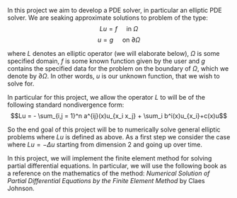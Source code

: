 In this project we aim to develop a PDE solver, in particular an elliptic PDE solver. We are seaking approximate solutions to problem of the type:
$$Lu=f \quad \text{ in } \Omega$$
$$u = g \quad \text{ on } \partial \Omega$$ 

where $L$ denotes an elliptic operator (we will elaborate below), $\Omega$ is some specified domain, $f$ is some known function given by the user and $g$ contains the specified data for the problem on the boundary of $\Omega$, which we denote by $\partial \Omega$. In other words, $u$ is our unknown function, that we wish to solve for.

In particular for this project, we allow the operator $L$ to will be of the following standard nondivergence form: 
$$Lu = - \sum_{i,j = 1}^n a^{ij}(x)u_{x_i x_j} + \sum_i b^i(x)u_{x_i}+c(x)u$$

So the end goal of this project will be to numerically solve general elliptic problems where $Lu$ is defined as above. As a first step we consider the case where $Lu = -\Delta u$ starting from dimension $2$ and going up over time.

In this project, we will implement the finite element method for solving partial differential equations. In particular, we will use the following book as a reference on the mathematics of the method: *Numerical Solution of Partial Differential Equations by the Finite Element Method* by Claes Johnson.
